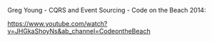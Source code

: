Greg Young - CQRS and Event Sourcing - Code on the Beach 2014:

https://www.youtube.com/watch?v=JHGkaShoyNs&ab_channel=CodeontheBeach